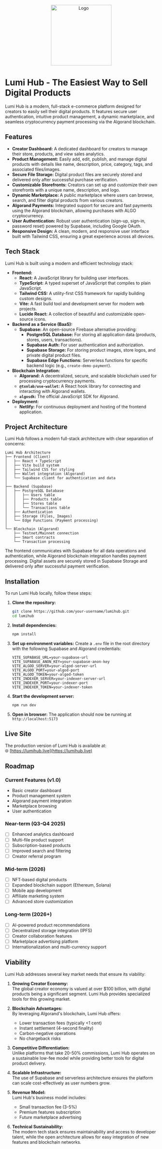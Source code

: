 <p align="center">
  <img src="public/lumil.png" alt="Logo" width="200"/>
</p>

# Lumi Hub - The Easiest Way to Sell Digital Products

Lumi Hub is a modern, full-stack e-commerce platform designed for creators to easily sell their digital products. It features secure user authentication, intuitive product management, a dynamic marketplace, and seamless cryptocurrency payment processing via the Algorand blockchain.

## Features

*   **Creator Dashboard:** A dedicated dashboard for creators to manage their store, products, and view sales analytics.
*   **Product Management:** Easily add, edit, publish, and manage digital products with details like name, description, price, category, tags, and associated files/images.
*   **Secure File Storage:** Digital product files are securely stored and delivered only after successful purchase verification.
*   **Customizable Storefronts:** Creators can set up and customize their own storefronts with a unique name, description, and logo.
*   **Dynamic Marketplace:** A public marketplace where users can browse, search, and filter digital products from various creators.
*   **Algorand Payments:** Integrated support for secure and fast payments using the Algorand blockchain, allowing purchases with ALGO cryptocurrency.
*   **User Authentication:** Robust user authentication (sign-up, sign-in, password reset) powered by Supabase, including Google OAuth.
*   **Responsive Design:** A clean, modern, and responsive user interface built with Tailwind CSS, ensuring a great experience across all devices.

## Tech Stack

Lumi Hub is built using a modern and efficient technology stack:

*   **Frontend:**
    *   **React:** A JavaScript library for building user interfaces.
    *   **TypeScript:** A typed superset of JavaScript that compiles to plain JavaScript.
    *   **Tailwind CSS:** A utility-first CSS framework for rapidly building custom designs.
    *   **Vite:** A fast build tool and development server for modern web projects.
    *   **Lucide React:** A collection of beautiful and customizable open-source icons.
*   **Backend as a Service (BaaS):**
    *   **Supabase:** An open-source Firebase alternative providing:
        *   **PostgreSQL Database:** For storing all application data (products, stores, users, transactions).
        *   **Supabase Auth:** For user authentication and authorization.
        *   **Supabase Storage:** For storing product images, store logos, and private digital product files.
        *   **Supabase Edge Functions:** Serverless functions for specific backend logic (e.g., `create-demo-payment`).
*   **Blockchain Integration:**
    *   **Algorand:** A decentralized, secure, and scalable blockchain used for processing cryptocurrency payments.
    *   **`@txnlab/use-wallet`:** A React hook library for connecting and interacting with Algorand wallets.
    *   **`algosdk`:** The official JavaScript SDK for Algorand.
*   **Deployment:**
    *   **Netlify:** For continuous deployment and hosting of the frontend application.

## Project Architecture

Lumi Hub follows a modern full-stack architecture with clear separation of concerns:

```
Lumi Hub Architecture
├── Frontend (Client)
│   ├── React + TypeScript
│   ├── Vite build system
│   ├── Tailwind CSS for styling
│   ├── Wallet integration (Algorand)
│   └── Supabase client for authentication and data
│
├── Backend (Supabase)
│   ├── PostgreSQL Database
│   │   ├── Users table
│   │   ├── Products table
│   │   ├── Stores table
│   │   └── Transactions table
│   ├── Authentication
│   ├── Storage (Files, Images)
│   └── Edge Functions (Payment processing)
│
└── Blockchain (Algorand)
    ├── Testnet/Mainnet connection
    ├── Smart contracts
    └── Transaction processing
```

The frontend communicates with Supabase for all data operations and authentication, while Algorand blockchain integration handles payment processing. Digital assets are securely stored in Supabase Storage and delivered only after successful payment verification.

## Installation

To run Lumi Hub locally, follow these steps:

1. **Clone the repository:**
   ```bash
   git clone https://github.com/your-username/lumihub.git
   cd lumihub
   ```

2. **Install dependencies:**
   ```bash
   npm install
   ```

3. **Set up environment variables:**
   Create a `.env` file in the root directory with the following Supabase and Algorand credentials:
   ```
   VITE_SUPABASE_URL=your-supabase-url
   VITE_SUPABASE_ANON_KEY=your-supabase-anon-key
   VITE_ALGOD_SERVER=your-algod-server-url
   VITE_ALGOD_PORT=your-algod-port
   VITE_ALGOD_TOKEN=your-algod-token
   VITE_INDEXER_SERVER=your-indexer-server-url
   VITE_INDEXER_PORT=your-indexer-port
   VITE_INDEXER_TOKEN=your-indexer-token
   ```

4. **Start the development server:**
   ```bash
   npm run dev
   ```

5. **Open in browser:**
   The application should now be running at `http://localhost:5173`

## Live Site

The production version of Lumi Hub is available at:  
🌐 [https://lumihub.live](https://lumihub.live)

## Roadmap

### Current Features (v1.0)
- Basic creator dashboard
- Product management system
- Algorand payment integration
- Marketplace browsing
- User authentication

### Near-term (Q3-Q4 2025)
- [ ] Enhanced analytics dashboard
- [ ] Multi-file product support
- [ ] Subscription-based products
- [ ] Improved search and filtering
- [ ] Creator referral program

### Mid-term (2026)
- [ ] NFT-based digital products
- [ ] Expanded blockchain support (Ethereum, Solana)
- [ ] Mobile app development
- [ ] Affiliate marketing system
- [ ] Advanced store customization

### Long-term (2026+)
- [ ] AI-powered product recommendations
- [ ] Decentralized storage integration (IPFS)
- [ ] Creator collaboration features
- [ ] Marketplace advertising platform
- [ ] Internationalization and multi-currency support

## Viability

Lumi Hub addresses several key market needs that ensure its viability:

1. **Growing Creator Economy:**  
   The global creator economy is valued at over $100 billion, with digital products being a significant segment. Lumi Hub provides specialized tools for this growing market.

2. **Blockchain Advantages:**  
   By leveraging Algorand's blockchain, Lumi Hub offers:
   - Lower transaction fees (typically <1 cent)
   - Instant settlement (4-second finality)
   - Carbon-negative operations
   - No chargeback risks

3. **Competitive Differentiation:**  
   Unlike platforms that take 20-50% commissions, Lumi Hub operates on a sustainable low-fee model while providing better tools for digital product delivery.

4. **Scalable Infrastructure:**  
   The use of Supabase and serverless architecture ensures the platform can scale cost-effectively as user numbers grow.

5. **Revenue Model:**  
   Lumi Hub's business model includes:
   - Small transaction fee (3-5%)
   - Premium features subscription
   - Future marketplace advertising

6. **Technical Sustainability:**  
   The modern tech stack ensures maintainability and access to developer talent, while the open architecture allows for easy integration of new features and blockchain networks.
    